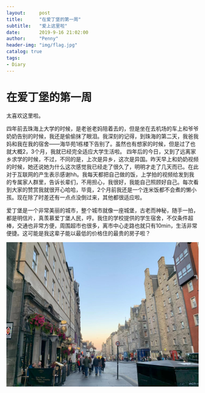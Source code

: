 ```yaml
---
layout:     post
title:      "在爱丁堡的第一周"
subtitle:   "爱上这里啦"
date:       2019-9-16 21:02:00
author:     "Penny"
header-img: "img/flag.jpg"
catalog: true
tags:
- Diary
---
```

# 在爱丁堡的第一周


太喜欢这里啦。

四年前去珠海上大学的时候，是老爸老妈陪着去的，但是坐在去机场的车上和爷爷奶奶告别的时候，我还是偷偷抹了眼泪。我深刻的记得，到珠海的第二天，我爸我妈和我在我的宿舍——海华苑1栋楼下告别了。虽然也有想家的时候，但是过了也就大概2，3个月，我就已经完全适应大学生活啦。
四年后的今日，又到了远离家乡求学的时候，不过，不同的是，上次是异乡，这次是异国。昨天早上和奶奶视频的时候，她还说她为什么这次感觉我已经走了很久了，明明才走了几天而已。在此对于互联网的产生表示感谢hh。我每天都把自己做的饭，上学拍的视频给发到我的专属家人群里，告诉长辈们，不用担心，我很好，我能自己照顾好自己。每次看到大家的赞赏我就很开心哈哈，毕竟，2个月前我还是一个连米饭都不会煮的懒小孩。现在除了时差还有一点点没倒过来，其他都很适应啦。

爱丁堡是一个非常美丽的城市，整个城市就像一座城堡，古老而神秘，随手一拍，都是明信片，真羡慕爱丁堡人民，哼。我住的学校提供的学生宿舍，不仅条件超棒，交通也非常方便，周围超市也很多，离市中心走路也就只有10min，生活非常便捷。这可能是我这辈子能以最低的价格住的最贵的房子啦？

![street](./img/street.jpg)